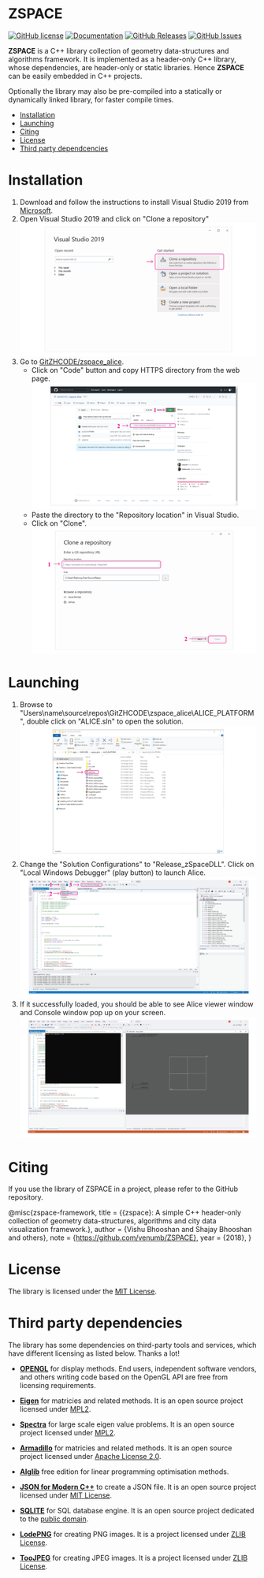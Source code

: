 # ZSPACE
[![GitHub license](https://img.shields.io/badge/license-MIT-blue.svg)](https://github.com/gitzhcode/zspace_core/LICENSE.MIT) [![Documentation](https://img.shields.io/badge/docs-doxygen-blue.svg)](https://github.com/gitzhcode/zspace_core/doxyoutput/) [![GitHub Releases](https://img.shields.io/github/release/gitzhcode/zspace_core.svg)](https://github.com/gitzhcode/zspace_core/releases) [![GitHub Issues](https://img.shields.io/github/issues/gitzhcode/zspace_core.svg)](http://github.com/gitzhcode/zspace_core/issues)

**ZSPACE** is a C++  library collection of geometry data-structures and algorithms framework. It is implemented as a header-only C++ library, whose dependencies, are header-only or static libraries. Hence **ZSPACE** can be easily embedded in C++ projects. 

Optionally the library may also be pre-compiled into a statically  or dynamically linked library, for faster compile times.

- [Installation](#Installation)
- [Launching](#Launching)
- [Citing](#Citing)
- [License](#license)
- [Third party dependcencies](#used-third-party-dependencies)

# Installation

1. Download and follow the instructions to install Visual Studio 2019 from [Microsoft](#https://learn.microsoft.com/en-us/visualstudio/releases/2019/release-notes).
2. Open Visual Studio 2019 and click on "Clone a repository"
   ![VS_1](https://github.com/GitZHCODE/zspace_alice/blob/master/assets/1_VS.png)
3. Go to [GitZHCODE/zspace_alice](#https://github.com/GitZHCODE/zspace_alice). 
   - Click on "Code" button and copy HTTPS directory from the web page.
     ![Git_3](https://github.com/GitZHCODE/zspace_alice/blob/master/assets/2_Git.png) 
   - Paste the directory to the "Repository location" in Visual Studio.
   - Click on "Clone".
     ![VS_4](https://github.com/GitZHCODE/zspace_alice/blob/master/assets/3_VS.png)

# Launching
1. Browse to "Users\name\source\repos\GitZHCODE\zspace_alice\ALICE_PLATFORM", double click on "ALICE.sln" to open the solution.
![Folder_5](https://github.com/GitZHCODE/zspace_alice/blob/master/assets/4_Folder.png)
2. Change the "Solution Configurations" to "Release_zSpaceDLL". Click on "Local Windows Debugger" (play button) to launch Alice.
![Alice_6](https://github.com/GitZHCODE/zspace_alice/blob/master/assets/5_VS.png)
3. If it successfully loaded, you should be able to see Alice viewer window and Console window pop up on your screen.
![Alice_7](https://github.com/GitZHCODE/zspace_alice/blob/master/assets/6_Alice.png)

# Citing
If you use the library of ZSPACE in a project, please refer to the GitHub repository.

@misc{zspace-framework,
      title  = {{zspace}: A simple C++ header-only collection of geometry data-structures, algorithms and city data visualization                       framework.},
      author = {Vishu Bhooshan and Shajay Bhooshan and others},
      note   = {https://github.com/venumb/ZSPACE},
      year   = {2018},
    }

# License
The library is licensed under the [MIT License](https://opensource.org/licenses/MIT).


# Third party dependencies
The library has some dependencies on third-party tools and services, which have different licensing as listed below.
Thanks a lot!

- [**OPENGL**](https://www.opengl.org/about/) for display methods. End users, independent software vendors, and others writing code based on the OpenGL API are free from licensing requirements.

- [**Eigen**](https://github.com/eigenteam/eigen-git-mirror) for matricies and related methods. It is an open source project licensed under
[MPL2](https://www.mozilla.org/MPL/2.0/).

- [**Spectra**](https://github.com/yixuan/spectra) for large scale eigen value problems. It is an open source project licensed under
[MPL2](https://www.mozilla.org/MPL/2.0/).

- [**Armadillo**](http://arma.sourceforge.net/) for matricies and related methods. It is an open source project licensed under
[Apache License 2.0](https://opensource.org/licenses/Apache-2.0).

- [**Alglib**](http://http://www.alglib.net/) free edition for linear programming optimisation methods.

- [**JSON for Modern C++**](https://github.com/nlohmann/json) to create a JSON file. It is an open source project licensed under
[MIT License](https://opensource.org/licenses/MIT).

- [**SQLITE**](https://www.sqlite.org/index.html) for SQL database engine. It is an open source project dedicated to the [public domain](https://en.wikipedia.org/wiki/Public_domain).

- [**LodePNG**](https://lodev.org/lodepng) for creating PNG images. It is a project licensed under 
[ZLIB License](https://zlib.net/zlib_license.html).

- [**TooJPEG**](https://create.stephan-brumme.com/toojpeg/) for creating JPEG images. It is a project licensed under 
[ZLIB License](https://zlib.net/zlib_license.html).

